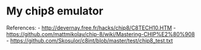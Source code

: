 # My chip8 emulator

References:
    - http://devernay.free.fr/hacks/chip8/C8TECH10.HTM
    - https://github.com/mattmikolay/chip-8/wiki/Mastering-CHIP%E2%80%908
    - https://github.com/Skosulor/c8int/blob/master/test/chip8_test.txt
